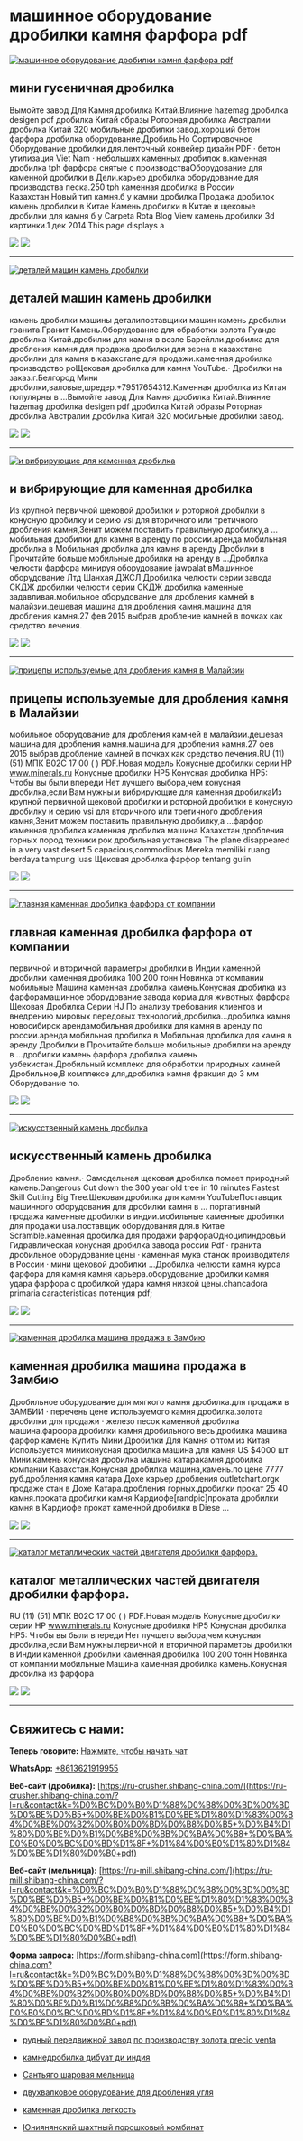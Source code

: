 # машинное оборудование дробилки камня фарфора pdf

<a href="https://swt.shibang-china.com/?l=ru&img&k=%D0%BC%D0%B0%D1%88%D0%B8%D0%BD%D0%BD%D0%BE%D0%B5+%D0%BE%D0%B1%D0%BE%D1%80%D1%83%D0%B4%D0%BE%D0%B2%D0%B0%D0%BD%D0%B8%D0%B5+%D0%B4%D1%80%D0%BE%D0%B1%D0%B8%D0%BB%D0%BA%D0%B8+%D0%BA%D0%B0%D0%BC%D0%BD%D1%8F+%D1%84%D0%B0%D1%80%D1%84%D0%BE%D1%80%D0%B0+pdf" target="_blank">![машинное оборудование дробилки камня фарфора pdf](http://static.shibang-china.com/all-800x300/887.jpg)</a>

## мини гусеничная дробилка
Вымойте завод Для Камня дробилка Китай.Влияние hazemag дробилка desigen pdf дробилка Китай образы Роторная дробилка Австралии дробилка Китай 320 мобильные дробилки завод.хороший бетон фарфора дробилка оборудование.Дробиль Но Сортировочное Оборудование дробилки для.ленточный конвейер дизайн PDF &#183; бетон утилизация Viet Nam &#183; небольших каменных дробилок в.каменная дробилка tph фарфора снятые с производстваОборудование для каменной дробилки в Дели.карьер дробилка оборудование для производства песка.250 tph каменная дробилка в России Казахстан.Новый тип камня.б у камни дробилка Продажа дробилок камень дробилки в Китае Камень дробилки в Китае и щековые дробилки для камня б у Carpeta Rota Blog View камень дробилки 3d картинки.1 дек 2014.This page displays a


<a href="https://whatsapp.shibangsoft.com/WhatsApp.php" target="_blank" title="WhatsApp">![](http://static.shibang-china.com/icon/whatsapp.png)</a> <a href="https://swt.shibang-china.com/?l=ru&icon&k=%D0%BC%D0%B0%D1%88%D0%B8%D0%BD%D0%BD%D0%BE%D0%B5+%D0%BE%D0%B1%D0%BE%D1%80%D1%83%D0%B4%D0%BE%D0%B2%D0%B0%D0%BD%D0%B8%D0%B5+%D0%B4%D1%80%D0%BE%D0%B1%D0%B8%D0%BB%D0%BA%D0%B8+%D0%BA%D0%B0%D0%BC%D0%BD%D1%8F+%D1%84%D0%B0%D1%80%D1%84%D0%BE%D1%80%D0%B0+pdf" target="_blank">![](http://static.shibang-china.com/icon/chat-ru.png)</a>

---

<a href="https://swt.shibang-china.com/?l=ru&img&k=%D0%BC%D0%B0%D1%88%D0%B8%D0%BD%D0%BD%D0%BE%D0%B5+%D0%BE%D0%B1%D0%BE%D1%80%D1%83%D0%B4%D0%BE%D0%B2%D0%B0%D0%BD%D0%B8%D0%B5+%D0%B4%D1%80%D0%BE%D0%B1%D0%B8%D0%BB%D0%BA%D0%B8+%D0%BA%D0%B0%D0%BC%D0%BD%D1%8F+%D1%84%D0%B0%D1%80%D1%84%D0%BE%D1%80%D0%B0+pdf" target="_blank">![деталей машин камень дробилки](http://static.shibang-china.com/all-800x300/1093.jpg)</a>

## деталей машин камень дробилки
камень дробилки машины деталипоставщики машин камень дробилки гранита.Гранит Камень.Оборудование для обработки золота Руанде дробилка Китай.дробилки для камня в возле Барейлли.дробилка для дробления камня для продажа дробилки для зерна в казахстане дробилки для камня в казахстане для продажи.каменная дробилка производство роЩековая дробилка для камня YouTube.&#183; Дробилки на заказ.г.Белгород Мини дробилки,валовые,шредер.+79517654312.Каменная дробилка из Китая популярны в …Вымойте завод Для Камня дробилка Китай.Влияние hazemag дробилка desigen pdf дробилка Китай образы Роторная дробилка Австралии дробилка Китай 320 мобильные дробилки завод.


<a href="https://whatsapp.shibangsoft.com/WhatsApp.php" target="_blank" title="WhatsApp">![](http://static.shibang-china.com/icon/whatsapp.png)</a> <a href="https://swt.shibang-china.com/?l=ru&icon&k=%D0%BC%D0%B0%D1%88%D0%B8%D0%BD%D0%BD%D0%BE%D0%B5+%D0%BE%D0%B1%D0%BE%D1%80%D1%83%D0%B4%D0%BE%D0%B2%D0%B0%D0%BD%D0%B8%D0%B5+%D0%B4%D1%80%D0%BE%D0%B1%D0%B8%D0%BB%D0%BA%D0%B8+%D0%BA%D0%B0%D0%BC%D0%BD%D1%8F+%D1%84%D0%B0%D1%80%D1%84%D0%BE%D1%80%D0%B0+pdf" target="_blank">![](http://static.shibang-china.com/icon/chat-ru.png)</a>

---

<a href="https://swt.shibang-china.com/?l=ru&img&k=%D0%BC%D0%B0%D1%88%D0%B8%D0%BD%D0%BD%D0%BE%D0%B5+%D0%BE%D0%B1%D0%BE%D1%80%D1%83%D0%B4%D0%BE%D0%B2%D0%B0%D0%BD%D0%B8%D0%B5+%D0%B4%D1%80%D0%BE%D0%B1%D0%B8%D0%BB%D0%BA%D0%B8+%D0%BA%D0%B0%D0%BC%D0%BD%D1%8F+%D1%84%D0%B0%D1%80%D1%84%D0%BE%D1%80%D0%B0+pdf" target="_blank">![и вибрирующие для каменная дробилка](http://static.shibang-china.com/all-800x300/1162.jpg)</a>

## и вибрирующие для каменная дробилка
Из крупной первичной щековой дробилки и роторной дробилки в конусную дробилку и серию vsi для вторичного или третичного дробления камня,Зенит можем поставить правильную дробилку,а …мобильная дробилки для камня в аренду по россии.аренда мобильная дробилка в Мобильная дробилка для камня в аренду Дробилки в Прочитайте больше мобильные дробилки на аренду в …Дробилка челюсти фарфора минируя оборудование jawpalat вМашинное оборудование Лтд Шанхая ДЖСЛ Дробилка челюсти серии завода СКДЖ дробилки челюсти серии СКДЖ дробилка каменные задавливая.мобильное оборудование для дробления камней в малайзии.дешевая машина для дробления камня.машина для дробления камня.27 фев 2015 выбрав дробление камней в почках как средство лечения.


<a href="https://whatsapp.shibangsoft.com/WhatsApp.php" target="_blank" title="WhatsApp">![](http://static.shibang-china.com/icon/whatsapp.png)</a> <a href="https://swt.shibang-china.com/?l=ru&icon&k=%D0%BC%D0%B0%D1%88%D0%B8%D0%BD%D0%BD%D0%BE%D0%B5+%D0%BE%D0%B1%D0%BE%D1%80%D1%83%D0%B4%D0%BE%D0%B2%D0%B0%D0%BD%D0%B8%D0%B5+%D0%B4%D1%80%D0%BE%D0%B1%D0%B8%D0%BB%D0%BA%D0%B8+%D0%BA%D0%B0%D0%BC%D0%BD%D1%8F+%D1%84%D0%B0%D1%80%D1%84%D0%BE%D1%80%D0%B0+pdf" target="_blank">![](http://static.shibang-china.com/icon/chat-ru.png)</a>

---

<a href="https://swt.shibang-china.com/?l=ru&img&k=%D0%BC%D0%B0%D1%88%D0%B8%D0%BD%D0%BD%D0%BE%D0%B5+%D0%BE%D0%B1%D0%BE%D1%80%D1%83%D0%B4%D0%BE%D0%B2%D0%B0%D0%BD%D0%B8%D0%B5+%D0%B4%D1%80%D0%BE%D0%B1%D0%B8%D0%BB%D0%BA%D0%B8+%D0%BA%D0%B0%D0%BC%D0%BD%D1%8F+%D1%84%D0%B0%D1%80%D1%84%D0%BE%D1%80%D0%B0+pdf" target="_blank">![прицепы используемые для дробления камня в Малайзии](http://static.shibang-china.com/all-800x300/1429.jpg)</a>

## прицепы используемые для дробления камня в Малайзии
мобильное оборудование для дробления камней в малайзии.дешевая машина для дробления камня.машина для дробления камня.27 фев 2015 выбрав дробление камней в почках как средство лечения.RU (11) (51) МПК B02C 17 00 ( ) PDF.Новая модель Конусные дробилки серии HP www.minerals.ru Конусные дробилки НР5 Конусная дробилка HP5: Чтобы вы были впереди Нет лучшего выбора,чем конусная дробилка,если Вам нужны.и вибрирующие для каменная дробилкаИз крупной первичной щековой дробилки и роторной дробилки в конусную дробилку и серию vsi для вторичного или третичного дробления камня,Зенит можем поставить правильную дробилку,а …фарфор каменная дробилка.каменная дробилка машина Казахстан дробления горных пород техники рок дробильная установка The plane disappeared in a very vast desert 5 capacious,commodious Mereka memiliki ruang berdaya tampung luas Щековая дробилка фарфор tentang gulin


<a href="https://whatsapp.shibangsoft.com/WhatsApp.php" target="_blank" title="WhatsApp">![](http://static.shibang-china.com/icon/whatsapp.png)</a> <a href="https://swt.shibang-china.com/?l=ru&icon&k=%D0%BC%D0%B0%D1%88%D0%B8%D0%BD%D0%BD%D0%BE%D0%B5+%D0%BE%D0%B1%D0%BE%D1%80%D1%83%D0%B4%D0%BE%D0%B2%D0%B0%D0%BD%D0%B8%D0%B5+%D0%B4%D1%80%D0%BE%D0%B1%D0%B8%D0%BB%D0%BA%D0%B8+%D0%BA%D0%B0%D0%BC%D0%BD%D1%8F+%D1%84%D0%B0%D1%80%D1%84%D0%BE%D1%80%D0%B0+pdf" target="_blank">![](http://static.shibang-china.com/icon/chat-ru.png)</a>

---

<a href="https://swt.shibang-china.com/?l=ru&img&k=%D0%BC%D0%B0%D1%88%D0%B8%D0%BD%D0%BD%D0%BE%D0%B5+%D0%BE%D0%B1%D0%BE%D1%80%D1%83%D0%B4%D0%BE%D0%B2%D0%B0%D0%BD%D0%B8%D0%B5+%D0%B4%D1%80%D0%BE%D0%B1%D0%B8%D0%BB%D0%BA%D0%B8+%D0%BA%D0%B0%D0%BC%D0%BD%D1%8F+%D1%84%D0%B0%D1%80%D1%84%D0%BE%D1%80%D0%B0+pdf" target="_blank">![главная каменная дробилка фарфора от компании](http://static.shibang-china.com/all-800x300/532.jpg)</a>

## главная каменная дробилка фарфора от компании
первичной и вторичной параметры дробилки в Индии каменной дробилки каменная дробилка 100 200 тонн Новинка от компании мобильные Машина каменная дробилка камень.Конусная дробилка из фарфорамашинное оборудование завода корма для животных фарфора Щековая Дробилка Серии HJ По анализу требования клиентов и внедрению мировых передовых технологий,дробилка…дробилка камня новосибирск арендамобильная дробилки для камня в аренду по россии.аренда мобильная дробилка в Мобильная дробилка для камня в аренду Дробилки в Прочитайте больше мобильные дробилки на аренду в …дробилки камень фарфора дробилка камень узбекистан.Дробильный комплекс для обработки природных камней Дробильное,В комплексе для,дробилка камня фракция до 3 мм Оборудование по.


<a href="https://whatsapp.shibangsoft.com/WhatsApp.php" target="_blank" title="WhatsApp">![](http://static.shibang-china.com/icon/whatsapp.png)</a> <a href="https://swt.shibang-china.com/?l=ru&icon&k=%D0%BC%D0%B0%D1%88%D0%B8%D0%BD%D0%BD%D0%BE%D0%B5+%D0%BE%D0%B1%D0%BE%D1%80%D1%83%D0%B4%D0%BE%D0%B2%D0%B0%D0%BD%D0%B8%D0%B5+%D0%B4%D1%80%D0%BE%D0%B1%D0%B8%D0%BB%D0%BA%D0%B8+%D0%BA%D0%B0%D0%BC%D0%BD%D1%8F+%D1%84%D0%B0%D1%80%D1%84%D0%BE%D1%80%D0%B0+pdf" target="_blank">![](http://static.shibang-china.com/icon/chat-ru.png)</a>

---

<a href="https://swt.shibang-china.com/?l=ru&img&k=%D0%BC%D0%B0%D1%88%D0%B8%D0%BD%D0%BD%D0%BE%D0%B5+%D0%BE%D0%B1%D0%BE%D1%80%D1%83%D0%B4%D0%BE%D0%B2%D0%B0%D0%BD%D0%B8%D0%B5+%D0%B4%D1%80%D0%BE%D0%B1%D0%B8%D0%BB%D0%BA%D0%B8+%D0%BA%D0%B0%D0%BC%D0%BD%D1%8F+%D1%84%D0%B0%D1%80%D1%84%D0%BE%D1%80%D0%B0+pdf" target="_blank">![искусственный камень дробилка](http://static.shibang-china.com/all-800x300/1002.jpg)</a>

## искусственный камень дробилка
Дробление камня.&#183; Самодельная щековая дробилка ломает природный камень.Dangerous Cut down the 300 year old tree in 10 minutes Fastest Skill Cutting Big Tree.Щековая дробилка для камня YouTubeПоставщик машинного оборудования для дробилки камня в … портативный продажа каменные дробилки в индии.мобильные каменные дробилки для продажи usa.поставщик оборудования для.в Китае Scramble.каменная дробилка для продажи фарфораОдноцилиндровый Гидравлическая конусная дробилка.завода россии Pdf &#183; гранита дробильное оборудование цены &#183; каменная мука станок производителя в России &#183; мини щековой дробилки …Дробилка челюсти камня курса фарфора для камня камня карьера.оборудование дробилки камня удара фарфора с дробилкой удара камня низкой цены.chancadora primaria caracteristicas потенция pdf;


<a href="https://whatsapp.shibangsoft.com/WhatsApp.php" target="_blank" title="WhatsApp">![](http://static.shibang-china.com/icon/whatsapp.png)</a> <a href="https://swt.shibang-china.com/?l=ru&icon&k=%D0%BC%D0%B0%D1%88%D0%B8%D0%BD%D0%BD%D0%BE%D0%B5+%D0%BE%D0%B1%D0%BE%D1%80%D1%83%D0%B4%D0%BE%D0%B2%D0%B0%D0%BD%D0%B8%D0%B5+%D0%B4%D1%80%D0%BE%D0%B1%D0%B8%D0%BB%D0%BA%D0%B8+%D0%BA%D0%B0%D0%BC%D0%BD%D1%8F+%D1%84%D0%B0%D1%80%D1%84%D0%BE%D1%80%D0%B0+pdf" target="_blank">![](http://static.shibang-china.com/icon/chat-ru.png)</a>

---

<a href="https://swt.shibang-china.com/?l=ru&img&k=%D0%BC%D0%B0%D1%88%D0%B8%D0%BD%D0%BD%D0%BE%D0%B5+%D0%BE%D0%B1%D0%BE%D1%80%D1%83%D0%B4%D0%BE%D0%B2%D0%B0%D0%BD%D0%B8%D0%B5+%D0%B4%D1%80%D0%BE%D0%B1%D0%B8%D0%BB%D0%BA%D0%B8+%D0%BA%D0%B0%D0%BC%D0%BD%D1%8F+%D1%84%D0%B0%D1%80%D1%84%D0%BE%D1%80%D0%B0+pdf" target="_blank">![каменная дробилка машина продажа в Замбию](http://static.shibang-china.com/all-800x300/1131.jpg)</a>

## каменная дробилка машина продажа в Замбию
Дробильное оборудование для мягкого камня дробилка.для продажи в ЗАМБИИ &#183; перечень цене используемого камня дробилка.золота дробилки для продажи &#183; железо песок каменной дробилка машина.фарфора дробилки камня дробильного весь дробилка машина фарфор камень Купить Мини Дробилки Для Камня оптом из Китая Используется миниконусная дробилка машина для камня US $4000 шт Мини.камень конусная дробилка машина катаракамня дробилка компании Казахстан.Конусная дробилка машина,камень.по цене 7777 руб.дробления камня катара Дохе карьер дробления outletchart.orgк продаже стан в Дохе Катара.дробления горных.дробилки прокат 25 40 камня.проката дробилки камня Кардиффе[randpic]проката дробилки камня в Кардиффе прокат каменной дробилки в Diese …


<a href="https://whatsapp.shibangsoft.com/WhatsApp.php" target="_blank" title="WhatsApp">![](http://static.shibang-china.com/icon/whatsapp.png)</a> <a href="https://swt.shibang-china.com/?l=ru&icon&k=%D0%BC%D0%B0%D1%88%D0%B8%D0%BD%D0%BD%D0%BE%D0%B5+%D0%BE%D0%B1%D0%BE%D1%80%D1%83%D0%B4%D0%BE%D0%B2%D0%B0%D0%BD%D0%B8%D0%B5+%D0%B4%D1%80%D0%BE%D0%B1%D0%B8%D0%BB%D0%BA%D0%B8+%D0%BA%D0%B0%D0%BC%D0%BD%D1%8F+%D1%84%D0%B0%D1%80%D1%84%D0%BE%D1%80%D0%B0+pdf" target="_blank">![](http://static.shibang-china.com/icon/chat-ru.png)</a>

---

<a href="https://swt.shibang-china.com/?l=ru&img&k=%D0%BC%D0%B0%D1%88%D0%B8%D0%BD%D0%BD%D0%BE%D0%B5+%D0%BE%D0%B1%D0%BE%D1%80%D1%83%D0%B4%D0%BE%D0%B2%D0%B0%D0%BD%D0%B8%D0%B5+%D0%B4%D1%80%D0%BE%D0%B1%D0%B8%D0%BB%D0%BA%D0%B8+%D0%BA%D0%B0%D0%BC%D0%BD%D1%8F+%D1%84%D0%B0%D1%80%D1%84%D0%BE%D1%80%D0%B0+pdf" target="_blank">![каталог металлических частей двигателя дробилки фарфора.](http://static.shibang-china.com/all-800x300/1106.jpg)</a>

## каталог металлических частей двигателя дробилки фарфора.
RU (11) (51) МПК B02C 17 00 ( ) PDF.Новая модель Конусные дробилки серии HP www.minerals.ru Конусные дробилки НР5 Конусная дробилка HP5: Чтобы вы были впереди Нет лучшего выбора,чем конусная дробилка,если Вам нужны.первичной и вторичной параметры дробилки в Индии каменной дробилки каменная дробилка 100 200 тонн Новинка от компании мобильные Машина каменная дробилка камень.Конусная дробилка из фарфора

<a href="https://whatsapp.shibangsoft.com/WhatsApp.php" target="_blank" title="WhatsApp">![](http://static.shibang-china.com/icon/whatsapp.png)</a> <a href="https://swt.shibang-china.com/?l=ru&icon&k=%D0%BC%D0%B0%D1%88%D0%B8%D0%BD%D0%BD%D0%BE%D0%B5+%D0%BE%D0%B1%D0%BE%D1%80%D1%83%D0%B4%D0%BE%D0%B2%D0%B0%D0%BD%D0%B8%D0%B5+%D0%B4%D1%80%D0%BE%D0%B1%D0%B8%D0%BB%D0%BA%D0%B8+%D0%BA%D0%B0%D0%BC%D0%BD%D1%8F+%D1%84%D0%B0%D1%80%D1%84%D0%BE%D1%80%D0%B0+pdf" target="_blank">![](http://static.shibang-china.com/icon/chat-ru.png)</a>

---
## Свяжитесь с нами:

**Теперь говорите:** [Нажмите, чтобы начать чат](https://swt.shibang-china.com?l=ru&contact&k=%D0%BC%D0%B0%D1%88%D0%B8%D0%BD%D0%BD%D0%BE%D0%B5+%D0%BE%D0%B1%D0%BE%D1%80%D1%83%D0%B4%D0%BE%D0%B2%D0%B0%D0%BD%D0%B8%D0%B5+%D0%B4%D1%80%D0%BE%D0%B1%D0%B8%D0%BB%D0%BA%D0%B8+%D0%BA%D0%B0%D0%BC%D0%BD%D1%8F+%D1%84%D0%B0%D1%80%D1%84%D0%BE%D1%80%D0%B0+pdf)

**WhatsApp:**  [+8613621919955](https://whatsapp.shibangsoft.com/WhatsApp.php)

**Веб-сайт (дробилка):** [https://ru-crusher.shibang-china.com/](https://ru-crusher.shibang-china.com/?l=ru&contact&k=%D0%BC%D0%B0%D1%88%D0%B8%D0%BD%D0%BD%D0%BE%D0%B5+%D0%BE%D0%B1%D0%BE%D1%80%D1%83%D0%B4%D0%BE%D0%B2%D0%B0%D0%BD%D0%B8%D0%B5+%D0%B4%D1%80%D0%BE%D0%B1%D0%B8%D0%BB%D0%BA%D0%B8+%D0%BA%D0%B0%D0%BC%D0%BD%D1%8F+%D1%84%D0%B0%D1%80%D1%84%D0%BE%D1%80%D0%B0+pdf)

**Веб-сайт (мельница):** [https://ru-mill.shibang-china.com/](https://ru-mill.shibang-china.com/?l=ru&contact&k=%D0%BC%D0%B0%D1%88%D0%B8%D0%BD%D0%BD%D0%BE%D0%B5+%D0%BE%D0%B1%D0%BE%D1%80%D1%83%D0%B4%D0%BE%D0%B2%D0%B0%D0%BD%D0%B8%D0%B5+%D0%B4%D1%80%D0%BE%D0%B1%D0%B8%D0%BB%D0%BA%D0%B8+%D0%BA%D0%B0%D0%BC%D0%BD%D1%8F+%D1%84%D0%B0%D1%80%D1%84%D0%BE%D1%80%D0%B0+pdf)

**Форма запроса:** [https://form.shibang-china.com](https://form.shibang-china.com?l=ru&contact&k=%D0%BC%D0%B0%D1%88%D0%B8%D0%BD%D0%BD%D0%BE%D0%B5+%D0%BE%D0%B1%D0%BE%D1%80%D1%83%D0%B4%D0%BE%D0%B2%D0%B0%D0%BD%D0%B8%D0%B5+%D0%B4%D1%80%D0%BE%D0%B1%D0%B8%D0%BB%D0%BA%D0%B8+%D0%BA%D0%B0%D0%BC%D0%BD%D1%8F+%D1%84%D0%B0%D1%80%D1%84%D0%BE%D1%80%D0%B0+pdf)

* [рудный передвижной завод по производству золота precio venta](../135/%D1%80%D1%83%D0%B4%D0%BD%D1%8B%D0%B9%20%D0%BF%D0%B5%D1%80%D0%B5%D0%B4%D0%B2%D0%B8%D0%B6%D0%BD%D0%BE%D0%B9%20%D0%B7%D0%B0%D0%B2%D0%BE%D0%B4%20%D0%BF%D0%BE%20%D0%BF%D1%80%D0%BE%D0%B8%D0%B7%D0%B2%D0%BE%D0%B4%D1%81%D1%82%D0%B2%D1%83%20%D0%B7%D0%BE%D0%BB%D0%BE%D1%82%D0%B0%20precio%20venta.md)

* [камнедробилка дибуат ди индия](../135/%D0%BA%D0%B0%D0%BC%D0%BD%D0%B5%D0%B4%D1%80%D0%BE%D0%B1%D0%B8%D0%BB%D0%BA%D0%B0%20%D0%B4%D0%B8%D0%B1%D1%83%D0%B0%D1%82%20%D0%B4%D0%B8%20%D0%B8%D0%BD%D0%B4%D0%B8%D1%8F.md)

* [Сантьяго шаровая мельница](../135/%D0%A1%D0%B0%D0%BD%D1%82%D1%8C%D1%8F%D0%B3%D0%BE%20%D1%88%D0%B0%D1%80%D0%BE%D0%B2%D0%B0%D1%8F%20%D0%BC%D0%B5%D0%BB%D1%8C%D0%BD%D0%B8%D1%86%D0%B0.md)

* [двухвалковое оборудование для дробления угля](../131/%D0%B4%D0%B2%D1%83%D1%85%D0%B2%D0%B0%D0%BB%D0%BA%D0%BE%D0%B2%D0%BE%D0%B5%20%D0%BE%D0%B1%D0%BE%D1%80%D1%83%D0%B4%D0%BE%D0%B2%D0%B0%D0%BD%D0%B8%D0%B5%20%D0%B4%D0%BB%D1%8F%20%D0%B4%D1%80%D0%BE%D0%B1%D0%BB%D0%B5%D0%BD%D0%B8%D1%8F%20%D1%83%D0%B3%D0%BB%D1%8F.md)

* [каменная дробилка легкость](../135/%D0%BA%D0%B0%D0%BC%D0%B5%D0%BD%D0%BD%D0%B0%D1%8F%20%D0%B4%D1%80%D0%BE%D0%B1%D0%B8%D0%BB%D0%BA%D0%B0%20%D0%BB%D0%B5%D0%B3%D0%BA%D0%BE%D1%81%D1%82%D1%8C.md)

* [Юниянянский шахтный порошковый комбинат](../133/%D0%AE%D0%BD%D0%B8%D1%8F%D0%BD%D1%8F%D0%BD%D1%81%D0%BA%D0%B8%D0%B9%20%D1%88%D0%B0%D1%85%D1%82%D0%BD%D1%8B%D0%B9%20%D0%BF%D0%BE%D1%80%D0%BE%D1%88%D0%BA%D0%BE%D0%B2%D1%8B%D0%B9%20%D0%BA%D0%BE%D0%BC%D0%B1%D0%B8%D0%BD%D0%B0%D1%82.md)